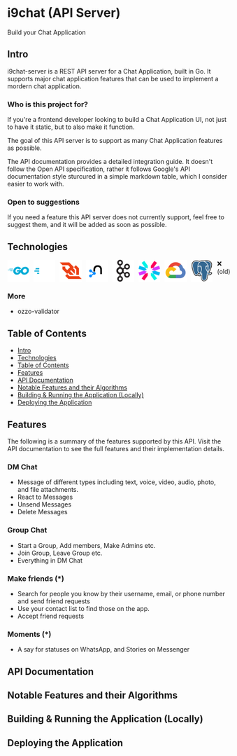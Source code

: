 # i9chat (API Server)

Build your Chat Application

## Intro

i9chat-server is a REST API server for a Chat Application, built in Go. It supports major chat application features that can be used to implement a mordern chat application.

### Who is this project for?

If you're a frontend developer looking to build a Chat Application UI, not just to have it static, but to also make it function.

The goal of this API server is to support as many Chat Application features as possible.

The API documentation provides a detailed integration guide. It doesn't follow the Open API specification, rather it follows Google's API documentation style sturcured in a simple markdown table, which I consider easier to work with.

### Open to suggestions

If you need a feature this API server does not currently support, feel free to suggest them, and it will be added as soon as possible.

## Technologies

<div style="display: flex;">
<img style="margin-right: 10px" alt="go" width="50" src="./z_attachments/tech-icons/go-original-wordmark.svg" />
<img style="margin-right: 10px" alt="go" width="50" src="./z_attachments/tech-icons/gofiber.svg" />
<img style="margin-right: 10px" alt="go" width="50" src="./z_attachments/tech-icons/websocket.svg" />
<img style="margin-right: 10px" alt="neo4j" width="50" src="./z_attachments/tech-icons/neo4j-original.svg" />
<img style="margin-right: 10px" alt="nodejs" width="50" src="./z_attachments/tech-icons/apachekafka-original.svg" />
<img style="margin-right: 10px" alt="go" width="50" src="./z_attachments/tech-icons/jwt.svg" />
<img style="margin-right: 10px" alt="nodejs" width="50" src="./z_attachments/tech-icons/googlecloud-original.svg" />
<img style="margin-right: 10px" alt="postgresql" width="50" src="./z_attachments/tech-icons/postgresql-original.svg" /> ❌ (old)
</div>

### More

- ozzo-validator

## Table of Contents

- [Intro](#intro)
- [Technologies](#technologies)
- [Table of Contents](#table-of-contents)
- [Features](#features)
- [API Documentation](./API%20doc.md)
- [Notable Features and their Algorithms](#notable-features-and-their-algorithms)
- [Building & Running the Application (Locally)](#building--running-the-application-locally)
- [Deploying the Application](#deploying-the-application)

## Features

The following is a summary of the features supported by this API. Visit the API documentation to see the full features and their implementation details.

### DM Chat

- Message of different types including text, voice, video, audio, photo, and file attachments.
- React to Messages
- Unsend Messages
- Delete Messages

### Group Chat

- Start a Group, Add members, Make Admins etc.
- Join Group, Leave Group etc.
- Everything in DM Chat

### Make friends (*)

- Search for people you know by their username, email, or phone number and send friend requests
- Use your contact list to find those on the app.
- Accept friend requests

### Moments (*)

- A say for statuses on WhatsApp, and Stories on Messenger

## API Documentation

## Notable Features and their Algorithms

## Building & Running the Application (Locally)

## Deploying the Application
